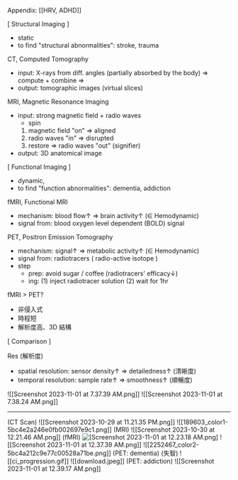 
Appendix:  [[HRV, ADHD]]

\[ Structural Imaging ]

- static
- to find "structural abnormalities":  stroke, trauma

CT, Computed Tomography
- input:   X-rays from diff. angles (partially absorbed by the body)
		   => compute + combine => 
- output:  tomographic images (virtual slices)

MRI, Magnetic Resonance Imaging
- input:   strong magnetic field + radio waves
	- spin
	1. magnetic field "on" => aligned
	2. radio waves "in" => disrupted
	3. restore => radio waves "out" (signifier)
- output:  3D anatomical image


\[ Functional Imaging ]

- dynamic, 
- to find "function abnormalities":  dementia, addiction

fMRI, Functional MRI
- mechanism:    blood flow↑ => brain activity↑ ($\in$ Hemodynamic)
- signal from:  blood oxygen level dependent (BOLD) signal

PET, Positron Emission Tomography
- mechanism:    signal↑ => metabolic activity↑ ($\in$ Hemodynamic)
- signal from:  radiotracers ( radio-active isotope )
- step
	- prep:  avoid sugar / coffee (radiotracers' efficacy↓)
	- ing:   (1) inject radiotracer solution (2) wait for 1hr

fMRI > PET?
- 非侵入式
- 時程短
- 解析度高、3D 結構


\[ Comparison ]

Res (解析度)
- spatial resolution:  sensor density↑ => detailedness↑ (清晰度)
- temporal resolution:  sample rate↑ => smoothness↑ (順暢度)

![[Screenshot 2023-11-01 at 7.37.39 AM.png]]
![[Screenshot 2023-11-01 at 7.38.24 AM.png]]



---

(CT Scan)
![[Screenshot 2023-10-29 at 11.21.35 PM.png]]
![[189603_color1-5bc4e2a246e0fb002697e9c1.png]]
(MRI)
![[Screenshot 2023-10-30 at 12.21.46 AM.png]]
(fMRI)
![[Screenshot 2023-11-01 at 12.23.18 AM.png]](PET)
![[Screenshot 2023-11-01 at 12.37.39 AM.png]]
![[2252467_color2-5bc4a212c9e77c00528a71be.png]]
(PET: dementia) (失智)
![[ci_progression.gif]]
![[download.jpeg]]
(PET: addiction)
![[Screenshot 2023-11-01 at 12.39.17 AM.png]]